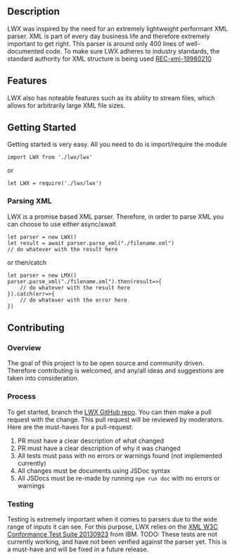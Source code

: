 ## **Description**
LWX was inspired by the need for an extremely lightweight performant XML parser. XML is part of every day business life and therefore extremely important to get right. This parser is around only 400 lines of well-documented code. To make sure LWX adheres to industry standards, the standard authority for XML structure is being used [REC-xml-19980210](https://www.w3.org/TR/1998/REC-xml-19980210)

## **Features**
LWX also has noteable features such as its ability to stream files, which allows for arbitrarily large XML file sizes.

## **Getting Started**
Getting started is very easy. All you need to do is import/require the module
```
import LWX from './lwx/lwx'
``` 
or 
```
let LWX = require('./lwx/lwx')
```
### **Parsing XML**
LWX is a promise based XML parser. Therefore, in order to parse XML you can choose to use either async/await
```
let parser = new LWX()
let result = await parser.parse_xml("./filename.xml")
// do whatever with the result here
```

or then/catch
```
let parser = new LMX()
parser.parse_xml("./filename.xml").then(result=>{
    // do whatever with the result here
}).catch(err=>{
    // do whatever with the error here
})
```


## **Contributing**
### **Overview**
The goal of this project is to be open source and community driven. Therefore contributing is welcomed, and any/all ideas and suggestions are taken into consideration. 

### **Process**
To get started, branch the [LWX GitHub repo](https://github.com/JeremyMColegrove/XML-LNP). 
You can then make a pull request with the change. This pull request will be reviewed by moderators. Here are the must-haves for a pull-request:

1. PR must have a clear description of what changed
2. PR must have a clear description of why it was changed
3. All tests must pass with no errors or warnings found (not implemented currently)
4. All changes must be documents using JSDoc syntax
5. All JSDocs must be re-made by running ```npm run doc``` with no errors or warnings

### **Testing**
Testing is extremely important when it comes to parsers due to the wide range of inputs it can see. For this purpose, LWX relies on the [XML W3C Conformance Test Suite 20130923](https://www.w3.org/XML/Test/) from IBM. TODO: These tests are not currently working, and have not been verified against the parser yet. This is a must-have and will be fixed in a future release.






